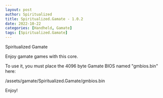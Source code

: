 ```yaml
---
layout: post
author: Spiritualized
title: Spiritualized.Gamate - 1.0.2
date: 2022-10-22
categories: [Handheld, Gamate]
tags: [Spiritualized.Gamate]
---
```

Spiritualized Gamate

Enjoy gamate games with this core. 

To use it, you must place the 4096 byte Gamate BIOS named "gmbios.bin" here:

/assets/gamate/Spiritualized.Gamate/gmbios.bin

Enjoy!
